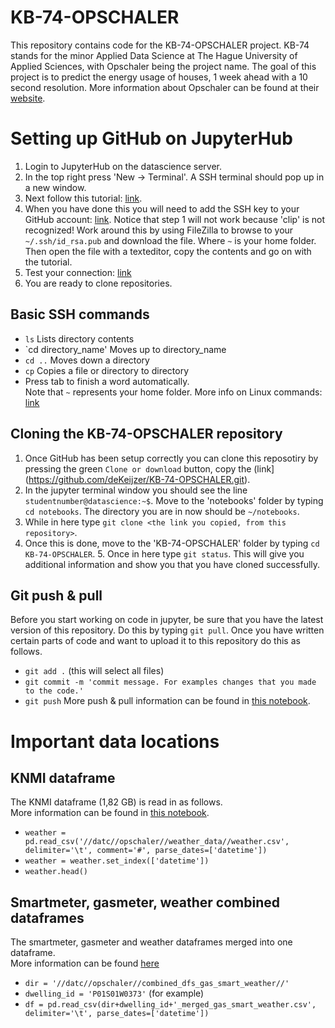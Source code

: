 # KB-74-OPSCHALER
This repository contains code for the KB-74-OPSCHALER project. KB-74 stands for the minor Applied Data Science at The Hague University of Applied Sciences, with Opschaler being the project name. The goal of this project is to predict the energy usage of houses, 1 week ahead with a 10 second resolution. More information about Opschaler can be found at their [website](http://www.opschaler.nl/). 

# Setting up GitHub on JupyterHub
1. Login to JupyterHub on the datascience server. 
2. In the top right press 'New -> Terminal'. A SSH terminal should pop up in a new window. 
3. Next follow this tutorial: [link](https://help.github.com/articles/generating-a-new-ssh-key-and-adding-it-to-the-ssh-agent). 
4. When you have done this you will need to add the SSH key to your GitHub account: [link](https://help.github.com/articles/adding-a-new-ssh-key-to-your-github-account). Notice that step 1 will not work because 'clip' is not recognized! Work around this by using FileZilla to browse to your `~/.ssh/id_rsa.pub` and download the file. Where `~` is your home folder. Then open the file with a texteditor, copy the contents and go on with the tutorial.
5. Test your connection: [link](https://help.github.com/articles/testing-your-ssh-connection/)
6. You are ready to clone repositories.

## Basic SSH commands
* `ls` Lists directory contents
* `cd directory_name' Moves up to directory_name
* `cd ..` Moves down a directory
* `cp` Copies a file or directory to directory
* Press tab to finish a word automatically.  
Note that `~` represents your home folder. 
More info on Linux commands: [link](https://1.bp.blogspot.com/-Y9rBRKuT0wA/VrJ7xwjdVjI/AAAAAAAAh2k/sdrCyf7nLbo/s1600/linux-reference-bg-invert-1.png)


## Cloning the KB-74-OPSCHALER repository
1. Once GitHub has been setup correctly you can clone this reposotiry by pressing the green `Clone or download` button, copy the (link](https://github.com/deKeijzer/KB-74-OPSCHALER.git). 
2. In the jupyter terminal window you should see the line `studentnumber@datascience:~$`. Move to the 'notebooks' folder by typing `cd notebooks`. The directory you are in now should be `~/notebooks`. 
3. While in here type `git clone <the link you copied, from this repository>`. 
4. Once this is done, move to the 'KB-74-OPSCHALER' folder by typing `cd KB-74-OPSCHALER`. 5. Once in here type `git status`. This will give you additional information and show you that you have cloned successfully. 

## Git push & pull
Before you start working on code in jupyter, be sure that you have the latest version of this repository. Do this by typing `git pull`. Once you have written certain parts of code and want to upload it to this repository do this as follows.
* `git add .` (this will select all files)
* `git commit -m 'commit message. For examples changes that you made to the code.'`
* `git push`
More push & pull information can be found in [this notebook](https://github.com/deKeijzer/KB-74-OPSCHALER/blob/master/GitHub%20push%20%26%20pull%20tutorial.ipynb).

# Important data locations

## KNMI dataframe
The KNMI dataframe (1,82 GB) is read in as follows.  
More information can be found in [this notebook](https://github.com/deKeijzer/KB-74-OPSCHALER/blob/master/Personal_folders/Brian/KNMI/2.KNMI_high_resolution_cleaning_df.ipynb).  
* `weather = pd.read_csv('//datc//opschaler//weather_data//weather.csv', delimiter='\t', comment='#', parse_dates=['datetime'])`   
* `weather = weather.set_index(['datetime'])`  
* `weather.head()`  

## Smartmeter, gasmeter, weather combined dataframes
The smartmeter, gasmeter and weather dataframes merged into one dataframe.  
More information can be found [here](https://github.com/deKeijzer/KB-74-OPSCHALER/blob/master/Personal_folders/Brian/Data_preperation/loading_combining_smart_gas_weather_generalized.ipynb)
* `dir = '//datc//opschaler//combined_dfs_gas_smart_weather//'`
* `dwelling_id = 'P01S01W0373'` (for example)
* `df = pd.read_csv(dir+dwelling_id+'_merged_gas_smart_weather.csv', delimiter='\t', parse_dates=['datetime'])`
